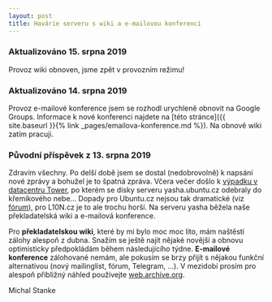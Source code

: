 ```yaml
---
layout: post
title: Havárie serveru s wiki a e-mailovou konferencí
---
```


### Aktualizováno 15. srpna 2019

Provoz wiki obnoven, jsme zpět v provozním režimu!

### Aktualizováno 14. srpna 2019

Provoz e-mailové konference jsem se rozhodl urychleně obnovit na Google Groups. Informace k nové konferenci najdete na [této stránce]({{ site.baseurl }}{% link _pages/emailova-konference.md %}). Na obnově wiki zatím pracuji.

### Původní příspěvek z 13. srpna 2019

Zdravím všechny. Po delší době jsem se dostal (nedobrovolně) k napsání nové zprávy a bohužel je to špatná zpráva. Včera večer došlo k [výpadku v datacentru Tower](https://www.lupa.cz/aktuality/datacentrum-tower-na-zizkove-melo-vypadek-radiokomunikacim-neslo-napajeni/), po kterém se disky serveru yasha.ubuntu.cz odebraly do křemíkového nebe... Dopady pro Ubuntu.cz nejsou tak dramatické (viz [fórum](https://forum.ubuntu.cz/index.php/topic,84555.0.html)), pro L10N.cz je to ale trochu horší. Na serveru yasha běžela naše překladatelská wiki a e-mailová konference.

Pro **překladatelskou wiki**, které by mi bylo moc moc líto, mám naštěstí zálohy alespoň z dubna. Snažím se ještě najít nějaké novější a obnovu optimisticky předpokládám během následujícího týdne. **E-mailové konference** zálohované nemám, ale pokusím se brzy přijít s nějakou funkční alternativou (nový mailinglist, fórum, Telegram, ...). V mezidobí prosím pro alespoň přibližný náhled používejte [web.archive.org](https://web.archive.org/).

Michal Stanke

